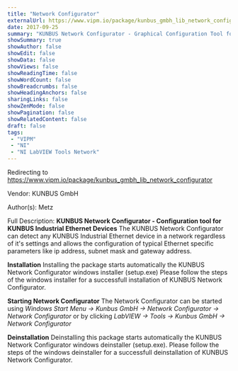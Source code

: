 ```yaml
---
title: "Network Configurator"
externalUrl: https://www.vipm.io/package/kunbus_gmbh_lib_network_configurator
date: 2017-09-25
summary: "KUNBUS Network Configurator - Graphical Configuration Tool for KUNBUS Ethernet Products (former Comsoft ICP product)"
showSummary: true
showAuthor: false
showEdit: false
showData: false
showViews: false
showReadingTime: false
showWordCount: false
showBreadcrumbs: false
showHeadingAnchors: false
sharingLinks: false
showZenMode: false
showPagination: false
showRelatedContent: false
draft: false
tags:
 - "VIPM"
 - "NI"
 - "NI LabVIEW Tools Network"
---
```


Redirecting to https://www.vipm.io/package/kunbus_gmbh_lib_network_configurator

Vendor: KUNBUS GmbH

Author(s): Metz
 
Full Description:
**KUNBUS Network Configurator - Configuration tool for KUNBUS Industrial Ethernet Devices**
The KUNBUS Network Configurator can detect any KUNBUS Industrial Ethernet device in a network regardless of it's settings and allows the configuration of typical Ethernet specific parameters like ip address, subnet mask and gateway address.

**Installation**
Installing the package starts automatically the KUNBUS Network Configurator windows installer (setup.exe)
Please follow the steps of the windows installer for a successfull installation of KUNBUS Network Configurator.

**Starting Network Configurator**
The Network Configurator can be started using
*Windows Start Menu -> Kunbus GmbH -> Network Configurator -> Network Configurator* 
or by clicking 
*LabVIEW -> Tools -> Kunbus GmbH -> Network Configurator*

**Deinstallation**
Deinstalling this package starts automatically the KUNBUS Network Configurator windows deinstaller (setup.exe).
Please follow the steps of the windows deinstaller for a successfull deinstallation of KUNBUS Network Configurator.